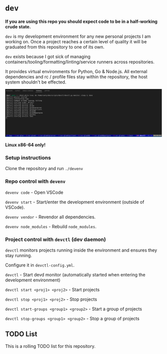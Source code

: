 # `dev`

**If you are using this repo you should expect code to be in a half-working crude state.**

`dev` is my development environment for any new personal projects I am working on.
Once a project reaches a certain level of quality it will be graduated from this repository to one of its own.

`dev` exists because I got sick of managing containers/tooling/formatting/linting/service runners across repositories.

It provides virtual environments for Python, Go & Node.js. All 
external dependencies and rc / profile files stay within the repository, the host system shouldn't be effected.

![screenshot](./docs/README/screenshot.png)

**Linux x86-64 only!**

### Setup instructions

Clone the repository and run `./devenv`

### Repo control with `devenv`

`devenv code` - Open VSCode

`devenv start` - Start/enter the development environment (outside of VSCode).

`devenv vendor` - Revendor all dependencies.

`devenv node_modules` - Rebuild `node_modules`.

### Project control with `devctl` (dev daemon)

`devctl` monitors projects running inside the environment and ensures they stay running.

Configure it in `devctl-config.yml`.

`devctl` - Start devd monitor (automatically started when entering the development environment)

`devctl start <proj1> <proj2>` - Start projects

`devctl stop <proj1> <proj2>` - Stop projects

`devctl start-groups <group1> <group2>` - Start a group of projects

`devctl stop-groups <group1> <group2>` - Stop a group of projects

## TODO List

This is a rolling TODO list for this repository.

